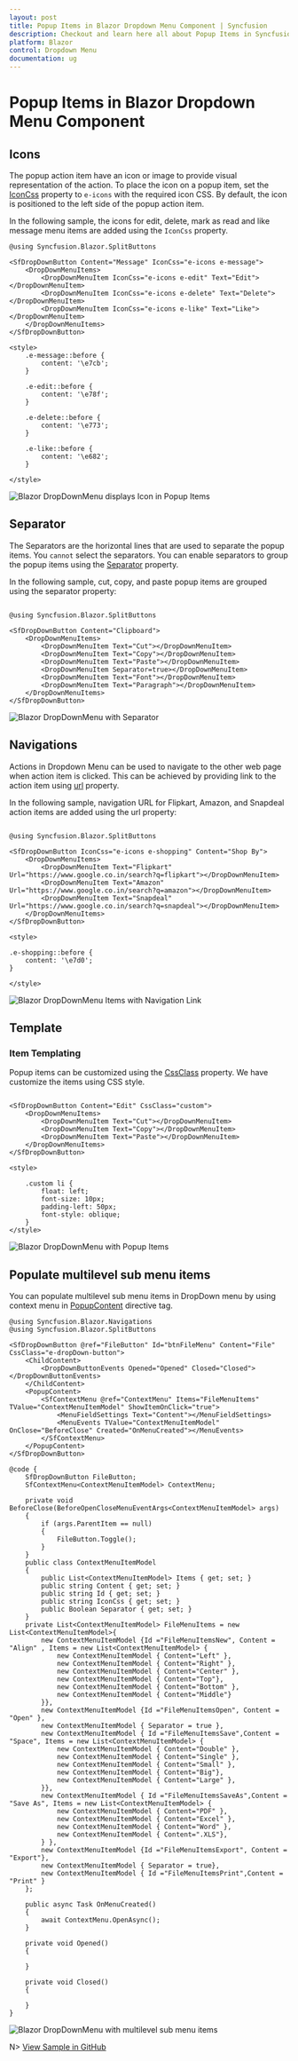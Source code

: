 ```yaml
---
layout: post
title: Popup Items in Blazor Dropdown Menu Component | Syncfusion
description: Checkout and learn here all about Popup Items in Syncfusion Blazor Dropdown Menu component and more.
platform: Blazor
control: Dropdown Menu
documentation: ug
---
```


# Popup Items in Blazor Dropdown Menu Component

## Icons

The popup action item have an icon or image to provide visual representation of the action. To place the icon on a popup item, set the [IconCss](https://help.syncfusion.com/cr/blazor/Syncfusion.Blazor.SplitButtons.SfDropDownButton.html#Syncfusion_Blazor_SplitButtons_SfDropDownButton_IconCss) property to `e-icons` with the required icon CSS. By default, the icon is positioned to the left side of the popup action item.

In the following sample, the icons for edit, delete, mark as read and like message menu items are added using the `IconCss` property.

```cshtml
@using Syncfusion.Blazor.SplitButtons

<SfDropDownButton Content="Message" IconCss="e-icons e-message">
    <DropDownMenuItems>
        <DropDownMenuItem IconCss="e-icons e-edit" Text="Edit"></DropDownMenuItem>
        <DropDownMenuItem IconCss="e-icons e-delete" Text="Delete"></DropDownMenuItem>
        <DropDownMenuItem IconCss="e-icons e-like" Text="Like"></DropDownMenuItem>
    </DropDownMenuItems>
</SfDropDownButton>

<style>
    .e-message::before {
        content: '\e7cb';
    }

    .e-edit::before {
        content: '\e78f';
    }

    .e-delete::before {
        content: '\e773';
    }

    .e-like::before {
        content: '\e682';
    }

</style>

```



![Blazor DropDownMenu displays Icon in Popup Items](./images/blazor-dropdownmenu-with-popup-icon.png)

## Separator

The Separators are the horizontal lines that are used to separate the popup items. You `cannot` select the separators. You can enable separators to group the popup items using the [Separator](https://help.syncfusion.com/cr/blazor/Syncfusion.Blazor.SplitButtons.DropDownMenuItem.html#Syncfusion_Blazor_SplitButtons_DropDownMenuItem_Separator) property.

In the following sample, cut, copy, and paste popup items are grouped using the separator property:

```cshtml

@using Syncfusion.Blazor.SplitButtons

<SfDropDownButton Content="Clipboard">
    <DropDownMenuItems>
        <DropDownMenuItem Text="Cut"></DropDownMenuItem>
        <DropDownMenuItem Text="Copy"></DropDownMenuItem>
        <DropDownMenuItem Text="Paste"></DropDownMenuItem>
        <DropDownMenuItem Separator=true></DropDownMenuItem>
        <DropDownMenuItem Text="Font"></DropDownMenuItem>
        <DropDownMenuItem Text="Paragraph"></DropDownMenuItem>
    </DropDownMenuItems>
</SfDropDownButton>

```



![Blazor DropDownMenu with Separator](./images/blazor-dropdownmenu-separator.png)

## Navigations

Actions in Dropdown Menu can be used to navigate to the other web page when action item is clicked. This can be achieved by providing link to the action item using [url](https://help.syncfusion.com/cr/blazor/Syncfusion.Blazor.SplitButtons.DropDownMenuItem.html#Syncfusion_Blazor_SplitButtons_DropDownMenuItem_Url) property.

In the following sample, navigation URL for Flipkart, Amazon, and Snapdeal action items are added using the url property:

```cshtml

@using Syncfusion.Blazor.SplitButtons

<SfDropDownButton IconCss="e-icons e-shopping" Content="Shop By">
    <DropDownMenuItems>
        <DropDownMenuItem Text="Flipkart" Url="https://www.google.co.in/search?q=flipkart"></DropDownMenuItem>
        <DropDownMenuItem Text="Amazon" Url="https://www.google.co.in/search?q=amazon"></DropDownMenuItem>
        <DropDownMenuItem Text="Snapdeal" Url="https://www.google.co.in/search?q=snapdeal"></DropDownMenuItem>
    </DropDownMenuItems>
</SfDropDownButton>

<style>

.e-shopping::before {
    content: '\e7d0';
}

</style>

```



![Blazor DropDownMenu Items with Navigation Link](./images/blazor-dropdownmenu-navigation.png)

## Template

### Item Templating

Popup items can be customized using the [CssClass](https://help.syncfusion.com/cr/blazor/Syncfusion.Blazor.SplitButtons.SfDropDownButton.html#Syncfusion_Blazor_SplitButtons_SfDropDownButton_CssClass) property. We have customize the items using CSS style.

```cshtml

<SfDropDownButton Content="Edit" CssClass="custom">
    <DropDownMenuItems>
        <DropDownMenuItem Text="Cut"></DropDownMenuItem>
        <DropDownMenuItem Text="Copy"></DropDownMenuItem>
        <DropDownMenuItem Text="Paste"></DropDownMenuItem>
    </DropDownMenuItems>
</SfDropDownButton>

<style>
  
    .custom li {
        float: left;
        font-size: 10px;
        padding-left: 50px;
        font-style: oblique;
    }
</style>

```



![Blazor DropDownMenu with Popup Items](./images/blazor-dropdownmenu-with-popup-items.png)

## Populate multilevel sub menu items

You can populate multilevel sub menu items in DropDown menu by using context menu in [PopupContent](https://help.syncfusion.com/cr/blazor/Syncfusion.Blazor.SplitButtons.SfDropDownButton.html#Syncfusion_Blazor_SplitButtons_SfDropDownButton_PopupContent) directive tag.

```cshtml
@using Syncfusion.Blazor.Navigations
@using Syncfusion.Blazor.SplitButtons

<SfDropDownButton @ref="FileButton" Id="btnFileMenu" Content="File" CssClass="e-dropDown-button">
    <ChildContent>
        <DropDownButtonEvents Opened="Opened" Closed="Closed"></DropDownButtonEvents>
    </ChildContent>
    <PopupContent>
        <SfContextMenu @ref="ContextMenu" Items="FileMenuItems" TValue="ContextMenuItemModel" ShowItemOnClick="true">
            <MenuFieldSettings Text="Content"></MenuFieldSettings>
            <MenuEvents TValue="ContextMenuItemModel" OnClose="BeforeClose" Created="OnMenuCreated"></MenuEvents>
        </SfContextMenu>
    </PopupContent>
</SfDropDownButton>

@code {
    SfDropDownButton FileButton;
    SfContextMenu<ContextMenuItemModel> ContextMenu;

    private void BeforeClose(BeforeOpenCloseMenuEventArgs<ContextMenuItemModel> args)
    {
        if (args.ParentItem == null)
        {
            FileButton.Toggle();
        }
    }
    public class ContextMenuItemModel
    {
        public List<ContextMenuItemModel> Items { get; set; }
        public string Content { get; set; }
        public string Id { get; set; }
        public string IconCss { get; set; }
        public Boolean Separator { get; set; }
    }
    private List<ContextMenuItemModel> FileMenuItems = new List<ContextMenuItemModel>{
        new ContextMenuItemModel {Id ="FileMenuItemsNew", Content = "Align" , Items = new List<ContextMenuItemModel> {
            new ContextMenuItemModel { Content="Left" },
            new ContextMenuItemModel { Content="Right" },
            new ContextMenuItemModel { Content="Center" },
            new ContextMenuItemModel { Content="Top"},
            new ContextMenuItemModel { Content="Bottom" },
            new ContextMenuItemModel { Content="Middle"}
        }},
        new ContextMenuItemModel {Id ="FileMenuItemsOpen", Content = "Open" },
        new ContextMenuItemModel { Separator = true },
        new ContextMenuItemModel { Id ="FileMenuItemsSave",Content = "Space", Items = new List<ContextMenuItemModel> {
            new ContextMenuItemModel { Content="Double" },
            new ContextMenuItemModel { Content="Single" },
            new ContextMenuItemModel { Content="Small" },
            new ContextMenuItemModel { Content="Big"},
            new ContextMenuItemModel { Content="Large" },
        }},
        new ContextMenuItemModel { Id ="FileMenuItemsSaveAs",Content = "Save As", Items = new List<ContextMenuItemModel> {
            new ContextMenuItemModel { Content="PDF" },
            new ContextMenuItemModel { Content="Excel" },
            new ContextMenuItemModel { Content="Word" },
            new ContextMenuItemModel { Content=".XLS"},
        } },
        new ContextMenuItemModel {Id ="FileMenuItemsExport", Content = "Export"},
        new ContextMenuItemModel { Separator = true},
        new ContextMenuItemModel { Id ="FileMenuItemsPrint",Content = "Print" }
    };

    public async Task OnMenuCreated()
    {
        await ContextMenu.OpenAsync();
    }

    private void Opened()
    {
        
    }
    
    private void Closed()
    {

    }
}

```

![Blazor DropDownMenu with multilevel sub menu items](./images/blazor-dropdownmenu-submenu.png)

N> [View Sample in GitHub](https://github.com/SyncfusionExamples/Populate-multilevel-sub-menu-items-in-Blazor-Dropdown-Menu)
